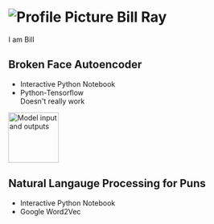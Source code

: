 # ![Profile Picture](https://i.imgur.com/U4XzwnX.jp) Bill Ray
I am Bill


## Broken Face Autoencoder
* Interactive Python Notebook
* Python-Tensorflow  
Doesn't really work
<img src="https://i.imgur.com/4Y3YMG1.png" alt="Model input and outputs" width="100"/>

## Natural Langauge Processing for Puns
* Interactive Python Notebook
* Google Word2Vec

